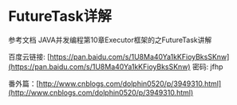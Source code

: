 # FutureTask详解

参考文档 JAVA并发编程第10章Executor框架的之FutureTask讲解

百度云链接: [https://pan.baidu.com/s/1U8Ma40Ya1kKFioyBksSKnw](https://pan.baidu.com/s/1U8Ma40Ya1kKFioyBksSKnw) 密码: jfhp

番外篇：[http://www.cnblogs.com/dolphin0520/p/3949310.html](http://www.cnblogs.com/dolphin0520/p/3949310.html)


